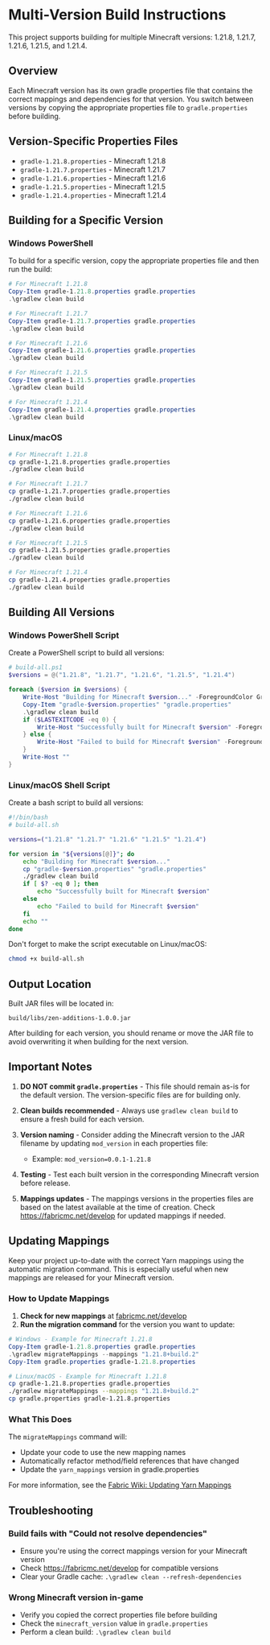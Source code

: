 # Multi-Version Build Instructions

This project supports building for multiple Minecraft versions: 1.21.8, 1.21.7, 1.21.6, 1.21.5, and 1.21.4.

## Overview

Each Minecraft version has its own gradle properties file that contains the correct mappings and dependencies for that version. You switch between versions by copying the appropriate properties file to `gradle.properties` before building.

## Version-Specific Properties Files

- `gradle-1.21.8.properties` - Minecraft 1.21.8
- `gradle-1.21.7.properties` - Minecraft 1.21.7
- `gradle-1.21.6.properties` - Minecraft 1.21.6
- `gradle-1.21.5.properties` - Minecraft 1.21.5
- `gradle-1.21.4.properties` - Minecraft 1.21.4

## Building for a Specific Version

### Windows PowerShell

To build for a specific version, copy the appropriate properties file and then run the build:

```powershell
# For Minecraft 1.21.8
Copy-Item gradle-1.21.8.properties gradle.properties
.\gradlew clean build

# For Minecraft 1.21.7
Copy-Item gradle-1.21.7.properties gradle.properties
.\gradlew clean build

# For Minecraft 1.21.6
Copy-Item gradle-1.21.6.properties gradle.properties
.\gradlew clean build

# For Minecraft 1.21.5
Copy-Item gradle-1.21.5.properties gradle.properties
.\gradlew clean build

# For Minecraft 1.21.4
Copy-Item gradle-1.21.4.properties gradle.properties
.\gradlew clean build
```

### Linux/macOS

```bash
# For Minecraft 1.21.8
cp gradle-1.21.8.properties gradle.properties
./gradlew clean build

# For Minecraft 1.21.7
cp gradle-1.21.7.properties gradle.properties
./gradlew clean build

# For Minecraft 1.21.6
cp gradle-1.21.6.properties gradle.properties
./gradlew clean build

# For Minecraft 1.21.5
cp gradle-1.21.5.properties gradle.properties
./gradlew clean build

# For Minecraft 1.21.4
cp gradle-1.21.4.properties gradle.properties
./gradlew clean build
```

## Building All Versions

### Windows PowerShell Script

Create a PowerShell script to build all versions:

```powershell
# build-all.ps1
$versions = @("1.21.8", "1.21.7", "1.21.6", "1.21.5", "1.21.4")

foreach ($version in $versions) {
    Write-Host "Building for Minecraft $version..." -ForegroundColor Green
    Copy-Item "gradle-$version.properties" "gradle.properties"
    .\gradlew clean build
    if ($LASTEXITCODE -eq 0) {
        Write-Host "Successfully built for Minecraft $version" -ForegroundColor Green
    } else {
        Write-Host "Failed to build for Minecraft $version" -ForegroundColor Red
    }
    Write-Host ""
}
```

### Linux/macOS Shell Script

Create a bash script to build all versions:

```bash
#!/bin/bash
# build-all.sh

versions=("1.21.8" "1.21.7" "1.21.6" "1.21.5" "1.21.4")

for version in "${versions[@]}"; do
    echo "Building for Minecraft $version..."
    cp "gradle-$version.properties" "gradle.properties"
    ./gradlew clean build
    if [ $? -eq 0 ]; then
        echo "Successfully built for Minecraft $version"
    else
        echo "Failed to build for Minecraft $version"
    fi
    echo ""
done
```

Don't forget to make the script executable on Linux/macOS:
```bash
chmod +x build-all.sh
```

## Output Location

Built JAR files will be located in:
```
build/libs/zen-additions-1.0.0.jar
```

After building for each version, you should rename or move the JAR file to avoid overwriting it when building for the next version.

## Important Notes

1. **DO NOT commit `gradle.properties`** - This file should remain as-is for the default version. The version-specific files are for building only.

2. **Clean builds recommended** - Always use `gradlew clean build` to ensure a fresh build for each version.

3. **Version naming** - Consider adding the Minecraft version to the JAR filename by updating `mod_version` in each properties file:
   - Example: `mod_version=0.0.1-1.21.8`

4. **Testing** - Test each built version in the corresponding Minecraft version before release.

5. **Mappings updates** - The mappings versions in the properties files are based on the latest available at the time of creation. Check https://fabricmc.net/develop for updated mappings if needed.

## Updating Mappings

Keep your project up-to-date with the correct Yarn mappings using the automatic migration command. This is especially useful when new mappings are released for your Minecraft version.

### How to Update Mappings

1. **Check for new mappings** at [fabricmc.net/develop](https://fabricmc.net/develop)
2. **Run the migration command** for the version you want to update:

```powershell
# Windows - Example for Minecraft 1.21.8
Copy-Item gradle-1.21.8.properties gradle.properties
.\gradlew migrateMappings --mappings "1.21.8+build.2"
Copy-Item gradle.properties gradle-1.21.8.properties
```

```bash
# Linux/macOS - Example for Minecraft 1.21.8
cp gradle-1.21.8.properties gradle.properties
./gradlew migrateMappings --mappings "1.21.8+build.2"
cp gradle.properties gradle-1.21.8.properties
```

### What This Does

The `migrateMappings` command will:
- Update your code to use the new mapping names
- Automatically refactor method/field references that have changed
- Update the `yarn_mappings` version in gradle.properties

For more information, see the [Fabric Wiki: Updating Yarn Mappings](https://fabricmc.net/wiki/tutorial:migratemappings)

## Troubleshooting

### Build fails with "Could not resolve dependencies"
- Ensure you're using the correct mappings version for your Minecraft version
- Check https://fabricmc.net/develop for compatible versions
- Clear your Gradle cache: `.\gradlew clean --refresh-dependencies`

### Wrong Minecraft version in-game
- Verify you copied the correct properties file before building
- Check the `minecraft_version` value in `gradle.properties`
- Perform a clean build: `.\gradlew clean build`
